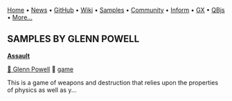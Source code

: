 [Home](https://qb64.com) • [News](../news.md) • [GitHub](https://github.com/QB64Official/qb64) • [Wiki](https://github.com/QB64Official/qb64/wiki) • [Samples](../samples.md) • [Community](../community.md) • [Inform](../inform.md) • [GX](../gx.md) • [QBjs](../qbjs.md) • [More...](../more.md)

## SAMPLES BY GLENN POWELL

**[Assault](assault/index.md)**

[🐝 Glenn Powell](glenn-powell.md) 🔗 [game](game.md)

This is a game of weapons and destruction that relies upon the properties of physics as well as y...
